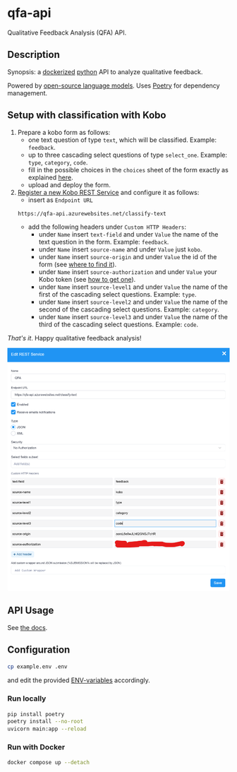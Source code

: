 # qfa-api

Qualitative Feedback Analysis (QFA) API.

## Description

Synopsis: a [dockerized](https://www.docker.com/) [python](https://www.python.org/) API to analyze qualitative feedback.

Powered by [open-source language models](https://huggingface.co/). Uses [Poetry](https://python-poetry.org/) for dependency management.

## Setup with classification with Kobo

1. Prepare a kobo form as follows:
   * one text question of type `text`, which will be classified. Example: `feedback`.
   * up to three cascading select questions of type `select_one`. Example: `type`, `category`, `code`.
   * fill in the possible choices in the `choices` sheet of the form exactly as explained [here](https://support.kobotoolbox.org/cascading_select.html#adding-cascading-question-sets-in-xlsform-option-1).
   * upload and deploy the form.
3. [Register a new Kobo REST Service](https://support.kobotoolbox.org/rest_services.html) and configure it as follows:
   * insert as `Endpoint URL`
    ```
    https://qfa-api.azurewebsites.net/classify-text
    ```
   * add the following headers under `Custom HTTP Headers`:
       * under `Name` insert `text-field` and under `Value` the name of the text question in the form. Example: `feedback`.
       * under `Name` insert `source-name` and under `Value` just `kobo`.
       * under `Name` insert `source-origin` and under `Value` the id of the form (see [where to find it](https://im.unhcr.org/kobosupport/)).
       * under `Name` insert `source-authorization` and under `Value` your Kobo token (see [how to get one](https://support.kobotoolbox.org/api.html#getting-your-api-token)).
       * under `Name` insert `source-level1` and under `Value` the name of the first of the cascading select questions. Example: `type`.
       * under `Name` insert `source-level2` and under `Value` the name of the second of the cascading select questions. Example: `category`.
       * under `Name` insert `source-level3` and under `Value` the name of the third of the cascading select questions. Example: `code`.

_That's it_. Happy qualitative feedback analysis!

![img.png](img.png)


## API Usage

See [the docs](https://qfa-api.azurewebsites.net/docs).

## Configuration

```sh
cp example.env .env
```

and edit the provided [ENV-variables](./example.env) accordingly.

### Run locally

```sh
pip install poetry
poetry install --no-root
uvicorn main:app --reload
```

### Run with Docker

```sh
docker compose up --detach
```

